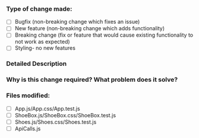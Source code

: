 ### Type of change made:
- [ ] Bugfix (non-breaking change which fixes an issue)
- [ ] New feature (non-breaking change which adds functionality)
- [ ] Breaking change (fix or feature that would cause existing functionality to not work as expected)
- [ ] Styling- no new features
### Detailed Description
### Why is this change required? What problem does it solve?
### Files modified:
- [ ] App.js/App.css/App.test.js
- [ ] ShoeBox.js/ShoeBox.css/ShoeBox.test.js
- [ ] Shoes.js/Shoes.css/Shoes.test.js
- [ ] ApiCalls.js
